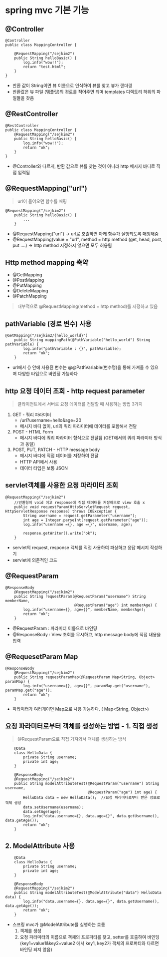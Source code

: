 # spring mvc 기본 기능

## @Controller
```
@Controller
public class MappingController {
    
    @RequestMapping("/sejkim2")
    public String helloBasic() {
        log.info("wow!!");
        return "test.html";
    }
}
```
* 반환 값이 String이면 뷰 이름으로 인식하여 뷰를 찾고 뷰가 랜더링
* 반환값은 뷰 파일 (템플릿)의 경로를 적어주면 되며 templates 디렉토리 하위의 파일들을 찾음

## @RestController
```
@RestController
public class MappingController {
    @RequestMapping("/sejkim2")
    public String helloBasic() {
        log.info("wow!!");
        return "ok";
    }
}
```
* @Controller와 다르게, 반환 값으로 뷰를 찾는 것이 아니라 http 메시지 바디로 직접 입력됨

## @RequestMapping("url")
> url이 들어오면 함수를 매핑
```
@RequestMapping("/sejkim2")
    public String helloBasic() {
        ...
    }
```
* @RequestMapping("url") -> url로 호출하면 아래 함수가 실행되도록 매핑해줌
* @RequestMapping(value = "url", method = http method (get, head, post, put ....) -> http method 지정하지 않으면 모두 허용됨

## Http method mapping 축약
* @GetMapping
* @PostMapping
* @PutMapping
* @DeleteMapping
* @PatchMapping
> 내부적으로 @RequestMapping(method = http method)를 지정하고 있음

## pathVariable (경로 변수) 사용
```
@GetMapping("/sejkim2/{hello_world}")
    public String mappingPath(@PathVariable("hello_world") String pathVariable) {
        log.info("pathVariable : {}", pathVariable);
        return "ok";
    }
```
* url에서 {} 안에 사용된 변수는 @@PathVariable(변수명)을 통해 가져올 수 있으며 다양한 타입으로 바인딩 가능하다

## http 요청 데이터 조회 - http request parameter
> 클라이언트에서 서버로 요청 데이터를 전달할 때 사용하는 방법 3가지
1. GET - 쿼리 파라미터
   * /url?username=hello&age=20
   * 메시지 바디 없이, url의 쿼리 파라미터에 데이터를 포함해서 전달
2. POST - HTML Form
    * 메시지 바디에 쿼리 파라미터 형식으로 전달됨 (GET에서의 쿼리 파라미터 방식과 동일)
3. POST, PUT, PATCH - HTTP message body
   * 메시지 바디에 직접 데이터를 저장하여 전달
    * HTTP API에서 사용
    * 데이터 타입은 보통 JSON

## servlet객체를 사용한 요청 파라미터 조회
```
@RequestMapping("/sejkim2")
    //반환형이 void 이고 response에 직접 데이터를 저장하므로 view 호출 x
    public void requestParam(HttpServletRequest request, HttpServletResponse response) throws IOException {
        String username = request.getParameter("username");
        int age = Integer.parseInt(request.getParameter("age"));
        log.info("username ={}, age ={}", username, age);

        response.getWriter().write("ok");
    }
```
* servlet의 request, response 객체를 직접 사용하여 파싱하고 응답 메시지 작성하기
* servlet에 의존적인 코드

## @RequestParam
```
@ResponseBody
    @RequestMapping("/sejkim2")
    public String requestParam(@RequestParam("username") String memberName,
                               @RequestParam("age") int memberAge) {
        log.info("username={}, age={}", memberName, memberAge);
        return "ok";
    }
```
* @RequestParam : 파라미터 이름으로 바인딩
* @ResponseBody : View 조회를 무시하고, http message body에 직접 내용을 입력

## @RequesetParam Map
```
@ResponseBody
    @RequestMapping("/sejkim2")
    public String requestParamMap(@RequestParam Map<String, Object> paramMap) {
        log.info("username={}, age={}", paramMap.get("username"), paramMap.get("age"));
        return "ok";
    }
```
* 파라미터가 여러개이면 Map으로 사용 가능하다. ( Map<String, Object>)

## 요청 파라미터로부터 객체를 생성하는 방법 - 1. 직접 생성
> @RequestParam으로 직접 가져와서 객체를 생성하는 방식
```
    @Data
    class HelloData {
        private String username;
        private int age;
    }

    @ResponseBody
    @RequestMapping("/sejkim2")
    public String modelAttributeTest(@RequestParam("username") String username,
                                     @RequestParam("age") int age) {
        HelloData data = new HelloData();  //요청 파라미터로부터 받은 정보로 객체 생성
        data.setUsername(username);
        data.setAge(age);
        log.info("data.username={}, data.age={}", data.getUsername(), data.getAge());
        return "ok";
    }
```

## 2. ModelAttribute 사용
```
    @Data
    class HelloData {
        private String username;
        private int age;
    }

    @ResponseBody
    @RequestMapping("/sejkim2")
    public String modelAttributeTest(@ModelAttribute("data") HelloData data) {
        log.info("data.username={}, data.age={}", data.getUsername(), data.getAge());
        return "ok";
    }
```
* 스프링 mvc가 @ModelAttribute를 실행하는 흐름
  1. 객체를 생성
  2. 요청 파라미터의 이름으로 객체의 프로퍼티를 찾고, setter를 호출하여 바인딩 (key1=value1&key2=value2 에서 key1, key2가 객체의 프로퍼티와 다르면 바인딩 되지 않음)

